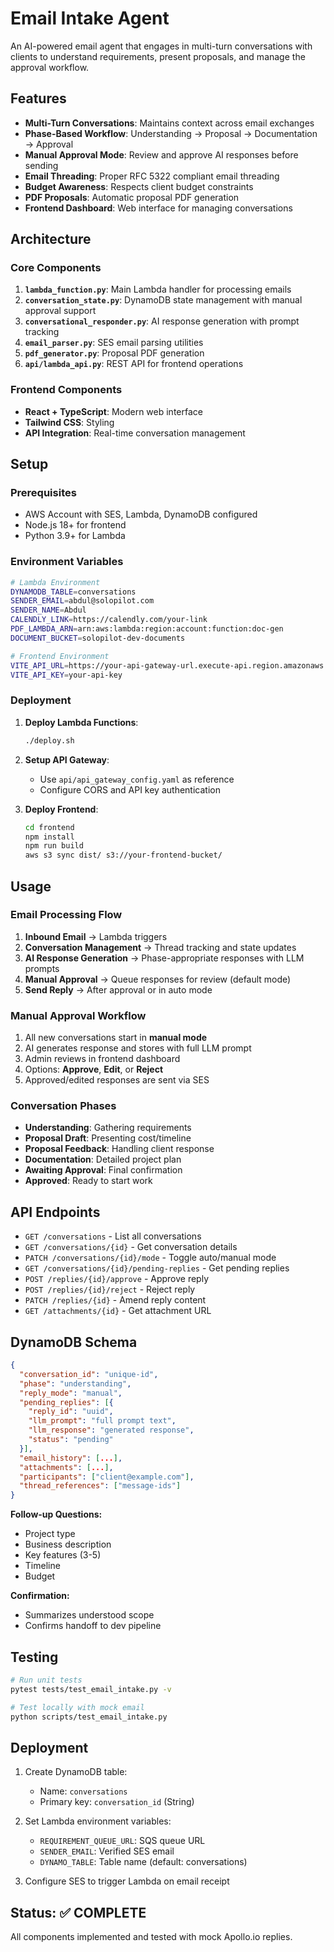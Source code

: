 # Email Intake Agent

An AI-powered email agent that engages in multi-turn conversations with clients to understand requirements, present proposals, and manage the approval workflow.

## Features

- **Multi-Turn Conversations**: Maintains context across email exchanges
- **Phase-Based Workflow**: Understanding → Proposal → Documentation → Approval
- **Manual Approval Mode**: Review and approve AI responses before sending
- **Email Threading**: Proper RFC 5322 compliant email threading
- **Budget Awareness**: Respects client budget constraints
- **PDF Proposals**: Automatic proposal PDF generation
- **Frontend Dashboard**: Web interface for managing conversations

## Architecture

### Core Components

1. **`lambda_function.py`**: Main Lambda handler for processing emails
2. **`conversation_state.py`**: DynamoDB state management with manual approval support
3. **`conversational_responder.py`**: AI response generation with prompt tracking
4. **`email_parser.py`**: SES email parsing utilities
5. **`pdf_generator.py`**: Proposal PDF generation
6. **`api/lambda_api.py`**: REST API for frontend operations

### Frontend Components

- **React + TypeScript**: Modern web interface
- **Tailwind CSS**: Styling
- **API Integration**: Real-time conversation management

## Setup

### Prerequisites

- AWS Account with SES, Lambda, DynamoDB configured
- Node.js 18+ for frontend
- Python 3.9+ for Lambda

### Environment Variables

```bash
# Lambda Environment
DYNAMODB_TABLE=conversations
SENDER_EMAIL=abdul@solopilot.com
SENDER_NAME=Abdul
CALENDLY_LINK=https://calendly.com/your-link
PDF_LAMBDA_ARN=arn:aws:lambda:region:account:function:doc-gen
DOCUMENT_BUCKET=solopilot-dev-documents

# Frontend Environment
VITE_API_URL=https://your-api-gateway-url.execute-api.region.amazonaws.com/prod
VITE_API_KEY=your-api-key
```

### Deployment

1. **Deploy Lambda Functions**:
   ```bash
   ./deploy.sh
   ```

2. **Setup API Gateway**:
   - Use `api/api_gateway_config.yaml` as reference
   - Configure CORS and API key authentication

3. **Deploy Frontend**:
   ```bash
   cd frontend
   npm install
   npm run build
   aws s3 sync dist/ s3://your-frontend-bucket/
   ```

## Usage

### Email Processing Flow

1. **Inbound Email** → Lambda triggers
2. **Conversation Management** → Thread tracking and state updates
3. **AI Response Generation** → Phase-appropriate responses with LLM prompts
4. **Manual Approval** → Queue responses for review (default mode)
5. **Send Reply** → After approval or in auto mode

### Manual Approval Workflow

1. All new conversations start in **manual mode**
2. AI generates response and stores with full LLM prompt
3. Admin reviews in frontend dashboard
4. Options: **Approve**, **Edit**, or **Reject**
5. Approved/edited responses are sent via SES

### Conversation Phases

- **Understanding**: Gathering requirements
- **Proposal Draft**: Presenting cost/timeline
- **Proposal Feedback**: Handling client response
- **Documentation**: Detailed project plan
- **Awaiting Approval**: Final confirmation
- **Approved**: Ready to start work

## API Endpoints

- `GET /conversations` - List all conversations
- `GET /conversations/{id}` - Get conversation details
- `PATCH /conversations/{id}/mode` - Toggle auto/manual mode
- `GET /conversations/{id}/pending-replies` - Get pending replies
- `POST /replies/{id}/approve` - Approve reply
- `POST /replies/{id}/reject` - Reject reply
- `PATCH /replies/{id}` - Amend reply content
- `GET /attachments/{id}` - Get attachment URL

## DynamoDB Schema

```json
{
  "conversation_id": "unique-id",
  "phase": "understanding",
  "reply_mode": "manual",
  "pending_replies": [{
    "reply_id": "uuid",
    "llm_prompt": "full prompt text",
    "llm_response": "generated response",
    "status": "pending"
  }],
  "email_history": [...],
  "attachments": [...],
  "participants": ["client@example.com"],
  "thread_references": ["message-ids"]
}
```

**Follow-up Questions:**
- Project type
- Business description
- Key features (3-5)
- Timeline
- Budget

**Confirmation:**
- Summarizes understood scope
- Confirms handoff to dev pipeline

## Testing

```bash
# Run unit tests
pytest tests/test_email_intake.py -v

# Test locally with mock email
python scripts/test_email_intake.py
```

## Deployment

1. Create DynamoDB table:
   - Name: `conversations`
   - Primary key: `conversation_id` (String)

2. Set Lambda environment variables:
   - `REQUIREMENT_QUEUE_URL`: SQS queue URL
   - `SENDER_EMAIL`: Verified SES email
   - `DYNAMO_TABLE`: Table name (default: conversations)

3. Configure SES to trigger Lambda on email receipt

## Status: ✅ COMPLETE

All components implemented and tested with mock Apollo.io replies.
